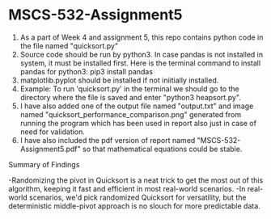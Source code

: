 # MSCS-532-Assignment5

1. As a part of Week 4 and assignment 5, this repo contains python code in the file named "quicksort.py"
2. Source code should be run by python3. In case pandas is not installed in system, it must be installed first. Here is the terminal command to install pandas for python3: pip3 install pandas
3. matplotlib.pyplot should be installed if not iniitially installed.
4. Example: To run 'quicksort.py' in the terminal we should go to the directory where the file is saved and enter "python3 heapsort.py".
5. I have also added one of the output file named "output.txt" and image named "quicksort_performance_comparison.png" generated from running the program which has been used in report also just in case of need for validation.
6. I have also included the pdf version of report named "MSCS-532-Assignment5.pdf" so that mathematical equations could be stable.

Summary of Findings

-Randomizing the pivot in Quicksort is a neat trick to get the most out of this algorithm, keeping it fast and efficient in most real-world scenarios.
-In real-world scenarios, we'd pick randomized Quicksort for versatility, but the deterministic middle-pivot approach is no slouch for more predictable data.

